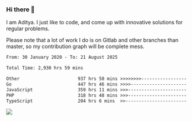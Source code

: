 ### Hi there 👋

I am Aditya. I just like to code, and come up with innovative solutions for regular problems.

Please note that a lot of work I do is on Gitlab and other branches than master, so my contribution graph will be complete mess.

<!--START_SECTION:waka-->

```txt
From: 30 January 2020 - To: 21 August 2025

Total Time: 2,930 hrs 59 mins

Other                      937 hrs 50 mins >>>>>>>>-----------------   32.00 %
Go                         447 hrs 46 mins >>>>---------------------   15.28 %
JavaScript                 359 hrs 11 mins >>>----------------------   12.25 %
PHP                        318 hrs 48 mins >>>----------------------   10.88 %
TypeScript                 204 hrs 6 mins  >>-----------------------   06.96 %
```

<!--END_SECTION:waka-->

![](https://komarev.com/ghpvc/?username=BrainBuzzer)
